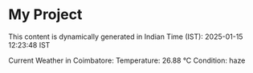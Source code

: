 # My Project

This content is dynamically generated in Indian Time (IST): 2025-01-15 12:23:48 IST


Current Weather in Coimbatore:
Temperature: 26.88 °C
Condition: haze
